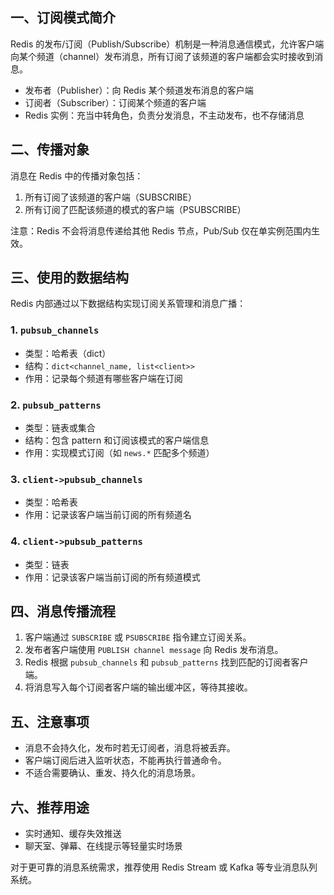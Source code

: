 ## 一、订阅模式简介

Redis 的发布/订阅（Publish/Subscribe）机制是一种消息通信模式，允许客户端向某个频道（channel）发布消息，所有订阅了该频道的客户端都会实时接收到消息。
- 发布者（Publisher）：向 Redis 某个频道发布消息的客户端
- 订阅者（Subscriber）：订阅某个频道的客户端
- Redis 实例：充当中转角色，负责分发消息，不主动发布，也不存储消息

## 二、传播对象

消息在 Redis 中的传播对象包括：
1. 所有订阅了该频道的客户端（SUBSCRIBE）
2. 所有订阅了匹配该频道的模式的客户端（PSUBSCRIBE）

注意：Redis 不会将消息传递给其他 Redis 节点，Pub/Sub 仅在单实例范围内生效。



## 三、使用的数据结构

Redis 内部通过以下数据结构实现订阅关系管理和消息广播：
### 1. `pubsub_channels`
- 类型：哈希表（dict）
- 结构：`dict<channel_name, list<client>>`
- 作用：记录每个频道有哪些客户端在订阅

### 2. `pubsub_patterns`
- 类型：链表或集合
- 结构：包含 pattern 和订阅该模式的客户端信息
- 作用：实现模式订阅（如 `news.*` 匹配多个频道）

### 3. `client->pubsub_channels`
- 类型：哈希表
- 作用：记录该客户端当前订阅的所有频道名

### 4. `client->pubsub_patterns`
- 类型：链表
- 作用：记录该客户端当前订阅的所有频道模式

## 四、消息传播流程
1. 客户端通过 `SUBSCRIBE` 或 `PSUBSCRIBE` 指令建立订阅关系。
2. 发布者客户端使用 `PUBLISH channel message` 向 Redis 发布消息。
3. Redis 根据 `pubsub_channels` 和 `pubsub_patterns` 找到匹配的订阅者客户端。
4. 将消息写入每个订阅者客户端的输出缓冲区，等待其接收。

## 五、注意事项
- 消息不会持久化，发布时若无订阅者，消息将被丢弃。
- 客户端订阅后进入监听状态，不能再执行普通命令。
- 不适合需要确认、重发、持久化的消息场景。

## 六、推荐用途
- 实时通知、缓存失效推送
- 聊天室、弹幕、在线提示等轻量实时场景

对于更可靠的消息系统需求，推荐使用 Redis Stream 或 Kafka 等专业消息队列系统。
